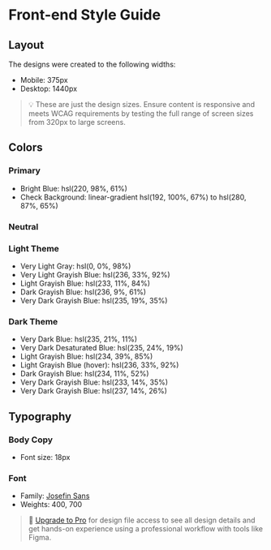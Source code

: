 # Front-end Style Guide

## Layout

The designs were created to the following widths:

-   Mobile: 375px
-   Desktop: 1440px

> 💡 These are just the design sizes. Ensure content is responsive and meets WCAG requirements by testing the full range of screen sizes from 320px to large screens.

## Colors

### Primary

-   Bright Blue: hsl(220, 98%, 61%)
-   Check Background: linear-gradient hsl(192, 100%, 67%) to hsl(280, 87%, 65%)

### Neutral

### Light Theme

-   Very Light Gray: hsl(0, 0%, 98%)
-   Very Light Grayish Blue: hsl(236, 33%, 92%)
-   Light Grayish Blue: hsl(233, 11%, 84%)
-   Dark Grayish Blue: hsl(236, 9%, 61%)
-   Very Dark Grayish Blue: hsl(235, 19%, 35%)

### Dark Theme

-   Very Dark Blue: hsl(235, 21%, 11%)
-   Very Dark Desaturated Blue: hsl(235, 24%, 19%)
-   Light Grayish Blue: hsl(234, 39%, 85%)
-   Light Grayish Blue (hover): hsl(236, 33%, 92%)
-   Dark Grayish Blue: hsl(234, 11%, 52%)
-   Very Dark Grayish Blue: hsl(233, 14%, 35%)
-   Very Dark Grayish Blue: hsl(237, 14%, 26%)

## Typography

### Body Copy

-   Font size: 18px

### Font

-   Family: [Josefin Sans](https://fonts.google.com/specimen/Josefin+Sans)
-   Weights: 400, 700

> 💎 [Upgrade to Pro](https://www.frontendmentor.io/pro?ref=style-guide) for design file access to see all design details and get hands-on experience using a professional workflow with tools like Figma.
